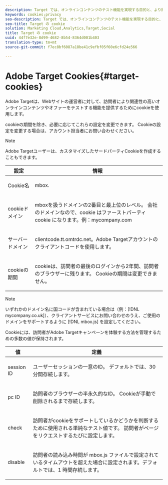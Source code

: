 ```yaml
---
description: Target では、オンラインコンテンツのテスト機能を実現する目的と、より関連性の高いコンテンツを訪問者に対して表示する目的で、Web サイト運用者向けに cookie を使用します。
keywords: cookies;privacy
seo-description: Target では、オンラインコンテンツのテスト機能を実現する目的と、より関連性の高いコンテンツを訪問者に対して表示する目的で、Web サイト運用者向けに cookie を使用します。
seo-title: Target の cookie
solution: Marketing Cloud,Analytics,Target,Social
title: Target の cookie
uuid: 44f7e32e-8d99-4682-8b54-8364d001b403
translation-type: tm+mt
source-git-commit: f7ec8bf6087a18be41c9efbf05f60e6cfd24e566

---
```



# Adobe Target Cookies{#target-cookies}

Adobe Targetは、Webサイトの運営者に対して、訪問者により関連性の高いオンラインコンテンツやオファーをテストする機能を提供するためにcookieを使用します。

cookieの期間を除き、必要に応じてこれらの設定を変更できます。 Cookieの設定を変更する場合は、アカウント担当者にお問い合わせください。

>[!NOTE]
>
>Adobe Targetユーザーは、カスタマイズしたサードパーティCookieを作成することもできます。

<table id="table_54B402C6E19C4A70B1E27BC9DFF776EB"> 
 <thead> 
  <tr> 
   <th colname="col1" class="entry"> 設定 </th> 
   <th colname="col2" class="entry"> 情報 </th> 
  </tr> 
 </thead>
 <tbody> 
  <tr> 
   <td colname="col1"> <p>Cookie名 </p> </td> 
   <td colname="col2"> <p>mbox. </p> </td> 
  </tr> 
  <tr> 
   <td colname="col1"> <p>cookieドメイン </p> </td> 
   <td colname="col2"> <p>mboxを扱うドメインの2番目と最上位のレベル。 会社のドメインなので、cookie はファーストパーティ cookie になります。例：<span class="filepath">mycompany.com</span> </p> </td> 
  </tr> 
  <tr> 
   <td colname="col1"> <p>サーバードメイン </p> </td> 
   <td colname="col2"> <p> <span class="filepath"> clientcode.tt.omtrdc.net</span>。Adobe Targetアカウントのクライアントコードを使用します。 </p> </td> 
  </tr> 
  <tr> 
   <td colname="col1"> <p>cookieの期間 </p> </td> 
   <td colname="col2"> <p>cookieは、訪問者の最後のログインから2年間、訪問者のブラウザーに残ります。 Cookieの期間は変更できません。 </p> </td> 
  </tr> 
 </tbody> 
</table>

>[!NOTE]
>
>いずれかのドメイン名に国コードが含まれている場合は（例：[!DNL mycompany.co.uk]）、クライアントサービスにお問い合わせのうえ、ご使用のドメインをサポートするように [!DNL mbox.js] を設定してください。

Cookieには、訪問者がAdobe Targetキャンペーンを体験する方法を管理するための多数の値が保持されます。

<table id="table_5245F72A2D5A4322B40ABB10B7DFB338"> 
 <thead> 
  <tr> 
   <th colname="col1" class="entry"> 値 </th> 
   <th colname="col2" class="entry"> 定義 </th> 
  </tr> 
 </thead>
 <tbody> 
  <tr> 
   <td colname="col1"> <p> <span class="codeph"> session ID</span> </p> </td> 
   <td colname="col2"> <p>ユーザーセッションの一意のID。 デフォルトでは、30分間存続します。 </p> </td> 
  </tr> 
  <tr> 
   <td colname="col1"> <p> <span class="codeph"> pc ID</span> </p> </td> 
   <td colname="col2"> <p>訪問者のブラウザーの半永久的なID。 Cookieが手動で削除されるまで存続します。 </p> </td> 
  </tr> 
  <tr> 
   <td colname="col1"> <p> <span class="codeph"> check</span> </p> </td> 
   <td colname="col2"> <p>訪問者がcookieをサポートしているかどうかを判断するために使用される単純なテスト値です。 訪問者がページをリクエストするたびに設定します。 </p> </td> 
  </tr> 
  <tr> 
   <td colname="col1"> <p> <span class="codeph"> disable</span> </p> </td> 
   <td colname="col2"> <p>訪問者の読み込み時間が <span class="filepath">mbox.js</span> ファイルで設定されているタイムアウトを超えた場合に設定されます。デフォルトでは、1 時間存続します。 </p> </td> 
  </tr> 
 </tbody> 
</table>

